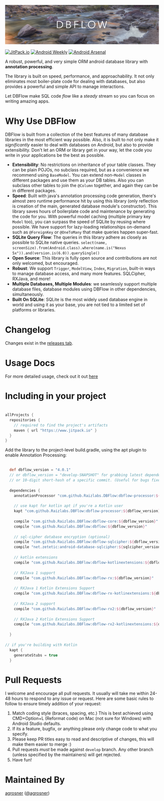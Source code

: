 ![Image](https://github.com/agrosner/DBFlow/blob/develop/dbflow_banner.png?raw=true)

[![JitPack.io](https://img.shields.io/badge/JitPack.io-4.0.0-red.svg?style=flat)](https://jitpack.io/#Raizlabs/DBFlow) [![Android Weekly](http://img.shields.io/badge/Android%20Weekly-%23129-2CB3E5.svg?style=flat)](http://androidweekly.net/issues/issue-129) [![Android Arsenal](https://img.shields.io/badge/Android%20Arsenal-DBFlow-brightgreen.svg?style=flat)](https://android-arsenal.com/details/1/1134)

A robust, powerful, and very simple ORM android database library with **annotation processing**.

The library is built on speed, performance, and approachability. It not only eliminates most boiler-plate code for dealing with databases, but also provides a powerful and simple API to manage interactions.

Let DBFlow make SQL code _flow_ like a _steady_ stream so you can focus on writing amazing apps.

# Why Use DBFlow
DBFlow is built from a collection of the best features of many database libraries in the most efficient way possible. Also, it is built to not only make it _significantly_ easier to deal with databases on Android, but also to provide extensibility. Don't let an ORM or library get in your way, let the code you write in your applications be the best as possible.
- **Extensibility**: No restrictions on inheritance of your table classes. They can be plain POJOs, no subclass required, but as a convenience we recommend using `BaseModel`. You can extend non-`Model` classes in different packages and use them as your DB tables. Also you can subclass other tables to join the `@Column` together, and again they can be in different packages.
- **Speed**: Built with java's annotation processing code generation, there's almost zero runtime performance hit by using this library (only reflection is creation of the main, generated database module's constructor). This library saves hours of boilerplate code and maintenance by generating the code for you. With powerful model caching (multiple primary key `Model` too), you can surpass the speed of SQLite by reusing where possible. We have support for lazy-loading relationships on-demand such as `@ForeignKey` or `@OneToMany` that make queries happen super-fast.
- **SQLite Query Flow**: The queries in this library adhere as closely as possible to SQLite native queries. `select(name, screenSize).from(Android.class).where(name.is("Nexus 5x")).and(version.is(6.0)).querySingle()`
- **Open Source**: This library is fully open source and contributions are not only welcomed, but encouraged.
- **Robust**: We support `Trigger`, `ModelView`, `Index`, `Migration`, built-in ways to manage database access, and many more features. SQLCipher, RXJava, and more!
- **Multiple Databases, Multiple Modules**: we seamlessly support multiple database files, database modules using DBFlow in other dependencies, simultaneously.
- **Built On SQLite**: SQLite is the most widely used database engine in world and using it as your base, you are not tied to a limited set of platforms or libraries.

# Changelog

Changes exist in the [releases tab](https://github.com/Raizlabs/DBFlow/releases).

# Usage Docs
For more detailed usage, check out it out [here](https://agrosner.gitbooks.io/dbflow/content/)

# Including in your project

```groovy

allProjects {
  repositories {
    // required to find the project's artifacts
    maven { url "https://www.jitpack.io" }
  }
}
```

Add the library to the project-level build.gradle, using the apt plugin to enable Annotation Processing:

```groovy

  def dbflow_version = "4.0.1"
  // or dbflow_version = "develop-SNAPSHOT" for grabbing latest dependency in your project on the develop branch
  // or 10-digit short-hash of a specific commit. (Useful for bugs fixed in develop, but not in a release yet)

  dependencies {
    annotationProcessor "com.github.Raizlabs.DBFlow:dbflow-processor:${dbflow_version}"

    // use kapt for kotlin apt if you're a Kotlin user
    kapt "com.github.Raizlabs.DBFlow:dbflow-processor:${dbflow_version}"

    compile "com.github.Raizlabs.DBFlow:dbflow-core:${dbflow_version}"
    compile "com.github.Raizlabs.DBFlow:dbflow:${dbflow_version}"

    // sql-cipher database encryption (optional)
    compile "com.github.Raizlabs.DBFlow:dbflow-sqlcipher:${dbflow_version}"
    compile "net.zetetic:android-database-sqlcipher:${sqlcipher_version}@aar"

    // kotlin extensions
    compile "com.github.Raizlabs.DBFlow:dbflow-kotlinextensions:${dbflow_version}"

    // RXJava 1 support
    compile "com.github.Raizlabs.DBFlow:dbflow-rx:${dbflow_version}"

    // RXJava 1 Kotlin Extensions Support
    compile "com.github.Raizlabs.DBFlow:dbflow-rx-kotlinextensions:${dbflow_version}"

    // RXJava 2 support
    compile "com.github.Raizlabs.DBFlow:dbflow-rx2:${dbflow_version}"

    // RXJava 2 Kotlin Extensions Support
    compile "com.github.Raizlabs.DBFlow:dbflow-rx2-kotlinextensions:${dbflow_version}"

  }

// if you're building with Kotlin
  kapt {
    generateStubs = true
  }
```

# Pull Requests
I welcome and encourage all pull requests. It usually will take me within 24-48 hours to respond to any issue or request. Here are some basic rules to follow to ensure timely addition of your request:
  1. Match coding style (braces, spacing, etc.) This is best achieved using CMD+Option+L (Reformat code) on Mac (not sure for Windows) with Android Studio defaults.
  2. If its a feature, bugfix, or anything please only change code to what you specify.
  3. Please keep PR titles easy to read and descriptive of changes, this will make them easier to merge :)
  4. Pull requests _must_ be made against `develop` branch. Any other branch (unless specified by the maintainers) will get rejected.
  5. Have fun!

# Maintained By
[agrosner](https://github.com/agrosner) ([@agrosner](https://www.twitter.com/agrosner))
